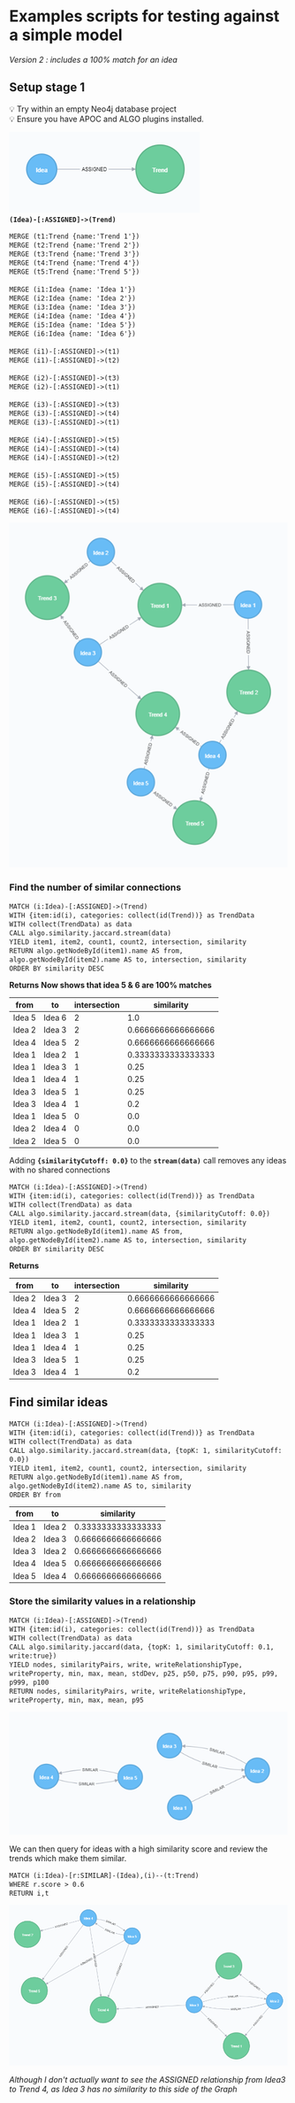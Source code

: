 # Examples scripts for testing against a simple model
_Version 2 : includes a 100% match for an idea_

## Setup stage 1

:bulb: Try within an empty Neo4j database project<br>
:bulb: Ensure you have APOC and ALGO plugins installed.


![](images/simpleModel.png)<br>
**`(Idea)-[:ASSIGNED]->(Trend)`**

~~~
MERGE (t1:Trend {name:'Trend 1'})
MERGE (t2:Trend {name:'Trend 2'})
MERGE (t3:Trend {name:'Trend 3'})
MERGE (t4:Trend {name:'Trend 4'})
MERGE (t5:Trend {name:'Trend 5'})

MERGE (i1:Idea {name: 'Idea 1'})
MERGE (i2:Idea {name: 'Idea 2'})
MERGE (i3:Idea {name: 'Idea 3'})
MERGE (i4:Idea {name: 'Idea 4'})
MERGE (i5:Idea {name: 'Idea 5'})
MERGE (i6:Idea {name: 'Idea 6'})

MERGE (i1)-[:ASSIGNED]->(t1)
MERGE (i1)-[:ASSIGNED]->(t2)

MERGE (i2)-[:ASSIGNED]->(t3)
MERGE (i2)-[:ASSIGNED]->(t1)

MERGE (i3)-[:ASSIGNED]->(t3)
MERGE (i3)-[:ASSIGNED]->(t4)
MERGE (i3)-[:ASSIGNED]->(t1)

MERGE (i4)-[:ASSIGNED]->(t5)
MERGE (i4)-[:ASSIGNED]->(t4)
MERGE (i4)-[:ASSIGNED]->(t2)

MERGE (i5)-[:ASSIGNED]->(t5)
MERGE (i5)-[:ASSIGNED]->(t4)

MERGE (i6)-[:ASSIGNED]->(t5)
MERGE (i6)-[:ASSIGNED]->(t4)
~~~

![](images/sampleModel.png)


### Find the number of similar connections

~~~
MATCH (i:Idea)-[:ASSIGNED]->(Trend)
WITH {item:id(i), categories: collect(id(Trend))} as TrendData
WITH collect(TrendData) as data
CALL algo.similarity.jaccard.stream(data)
YIELD item1, item2, count1, count2, intersection, similarity
RETURN algo.getNodeById(item1).name AS from, algo.getNodeById(item2).name AS to, intersection, similarity
ORDER BY similarity DESC
~~~

**Returns**
**Now shows that idea 5 & 6 are 100% matches**

|from|to|intersection|similarity
|---|---|---|---
Idea 5|Idea 6|2|1.0
Idea 2|Idea 3|2|0.6666666666666666
Idea 4|Idea 5|2|0.6666666666666666
Idea 1|Idea 2|1|0.3333333333333333
Idea 1|Idea 3|1|0.25
Idea 1|Idea 4|1|0.25
Idea 3|Idea 5|1|0.25
Idea 3|Idea 4|1|0.2
Idea 1|Idea 5|0|0.0
Idea 2|Idea 4|0|0.0
Idea 2|Idea 5|0|0.0

Adding **`{similarityCutoff: 0.0}`** to the **`stream(data)`** call removes any ideas with no shared connections

~~~
MATCH (i:Idea)-[:ASSIGNED]->(Trend)
WITH {item:id(i), categories: collect(id(Trend))} as TrendData
WITH collect(TrendData) as data
CALL algo.similarity.jaccard.stream(data, {similarityCutoff: 0.0})
YIELD item1, item2, count1, count2, intersection, similarity
RETURN algo.getNodeById(item1).name AS from, algo.getNodeById(item2).name AS to, intersection, similarity
ORDER BY similarity DESC
~~~

**Returns**

|from|to|intersection|similarity
|---|---|---|---
Idea 2|Idea 3|2|0.6666666666666666
Idea 4|Idea 5|2|0.6666666666666666
Idea 1|Idea 2|1|0.3333333333333333
Idea 1|Idea 3|1|0.25
Idea 1|Idea 4|1|0.25
Idea 3|Idea 5|1|0.25
Idea 3|Idea 4|1|0.2


## Find similar ideas

~~~
MATCH (i:Idea)-[:ASSIGNED]->(Trend)
WITH {item:id(i), categories: collect(id(Trend))} as TrendData
WITH collect(TrendData) as data
CALL algo.similarity.jaccard.stream(data, {topK: 1, similarityCutoff: 0.0})
YIELD item1, item2, count1, count2, intersection, similarity
RETURN algo.getNodeById(item1).name AS from, algo.getNodeById(item2).name AS to, similarity
ORDER BY from
~~~

|from|to|similarity
|---|---|---|
Idea 1|Idea 2|0.3333333333333333
Idea 2|Idea 3|0.6666666666666666
Idea 3|Idea 2|0.6666666666666666
Idea 4|Idea 5|0.6666666666666666
Idea 5|Idea 4|0.6666666666666666

### Store the similarity values in a relationship 

~~~
MATCH (i:Idea)-[:ASSIGNED]->(Trend)
WITH {item:id(i), categories: collect(id(Trend))} as TrendData
WITH collect(TrendData) as data
CALL algo.similarity.jaccard(data, {topK: 1, similarityCutoff: 0.1, write:true})
YIELD nodes, similarityPairs, write, writeRelationshipType, writeProperty, min, max, mean, stdDev, p25, p50, p75, p90, p95, p99, p999, p100
RETURN nodes, similarityPairs, write, writeRelationshipType, writeProperty, min, max, mean, p95
~~~

![](images/similarityModel.png)

We can then query for ideas with a high similarity score and review the trends which make them similar.

~~~
MATCH (i:Idea)-[r:SIMILAR]-(Idea),(i)--(t:Trend)
WHERE r.score > 0.6 
RETURN i,t
~~~

![](images/similarityModelTrend.png)

_Although I don't actually want to see the ASSIGNED relationship from Idea3 to Trend 4, as Idea 3 has no similarity to this side of the Graph_